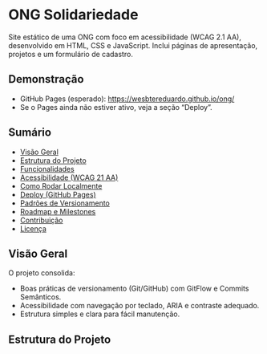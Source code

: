 # ONG Solidariedade

Site estático de uma ONG com foco em acessibilidade (WCAG 2.1 AA), desenvolvido em HTML, CSS e JavaScript. Inclui páginas de apresentação, projetos e um formulário de cadastro.

## Demonstração

- GitHub Pages (esperado): https://wesbtereduardo.github.io/ong/
- Se o Pages ainda não estiver ativo, veja a seção “Deploy”.

## Sumário

- [Visão Geral](#visão-geral)
- [Estrutura do Projeto](#estrutura-do-projeto)
- [Funcionalidades](#funcionalidades)
- [Acessibilidade (WCAG 21 AA)](#acessibilidade-wcag-21-aa)
- [Como Rodar Localmente](#como-rodar-localmente)
- [Deploy (GitHub Pages)](#deploy-github-pages)
- [Padrões de Versionamento](#padrões-de-versionamento)
- [Roadmap e Milestones](#roadmap-e-milestones)
- [Contribuição](#contribuição)
- [Licença](#licença)

## Visão Geral

O projeto consolida:
- Boas práticas de versionamento (Git/GitHub) com GitFlow e Commits Semânticos.
- Acessibilidade com navegação por teclado, ARIA e contraste adequado.
- Estrutura simples e clara para fácil manutenção.

## Estrutura do Projeto
